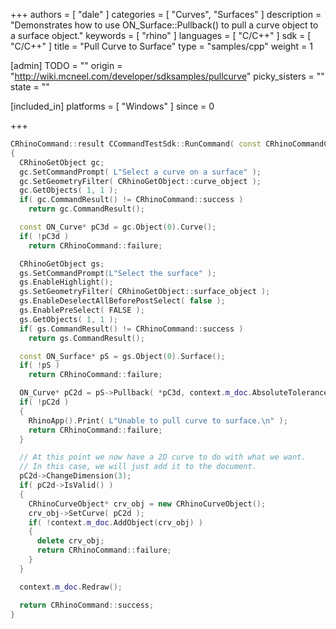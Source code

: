 +++
authors = [ "dale" ]
categories = [ "Curves", "Surfaces" ]
description = "Demonstrates how to use ON_Surface::Pullback() to pull a curve object to a surface object."
keywords = [ "rhino" ]
languages = [ "C/C++" ]
sdk = [ "C/C++" ]
title = "Pull Curve to Surface"
type = "samples/cpp"
weight = 1

[admin]
TODO = ""
origin = "http://wiki.mcneel.com/developer/sdksamples/pullcurve"
picky_sisters = ""
state = ""

[included_in]
platforms = [ "Windows" ]
since = 0

+++

```cpp
CRhinoCommand::result CCommandTestSdk::RunCommand( const CRhinoCommandContext& context )
{
  CRhinoGetObject gc;
  gc.SetCommandPrompt( L"Select a curve on a surface" );
  gc.SetGeometryFilter( CRhinoGetObject::curve_object );
  gc.GetObjects( 1, 1 );
  if( gc.CommandResult() != CRhinoCommand::success )
    return gc.CommandResult();

  const ON_Curve* pC3d = gc.Object(0).Curve();
  if( !pC3d )
    return CRhinoCommand::failure;

  CRhinoGetObject gs;
  gs.SetCommandPrompt(L"Select the surface" );
  gs.EnableHighlight();
  gs.SetGeometryFilter( CRhinoGetObject::surface_object );
  gs.EnableDeselectAllBeforePostSelect( false );
  gs.EnablePreSelect( FALSE );
  gs.GetObjects( 1, 1 );
  if( gs.CommandResult() != CRhinoCommand::success )
    return gs.CommandResult();

  const ON_Surface* pS = gs.Object(0).Surface();
  if( !pS )
    return CRhinoCommand::failure;

  ON_Curve* pC2d = pS->Pullback( *pC3d, context.m_doc.AbsoluteTolerance() );
  if( !pC2d )
  {
    RhinoApp().Print( L"Unable to pull curve to surface.\n" );
    return CRhinoCommand::failure;
  }

  // At this point we now have a 2D curve to do with what we want.
  // In this case, we will just add it to the document.
  pC2d->ChangeDimension(3);
  if( pC2d->IsValid() )
  {
    CRhinoCurveObject* crv_obj = new CRhinoCurveObject();
    crv_obj->SetCurve( pC2d );
    if( !context.m_doc.AddObject(crv_obj) )
    {
      delete crv_obj;
      return CRhinoCommand::failure;
    }
  }

  context.m_doc.Redraw();

  return CRhinoCommand::success;
}
```
